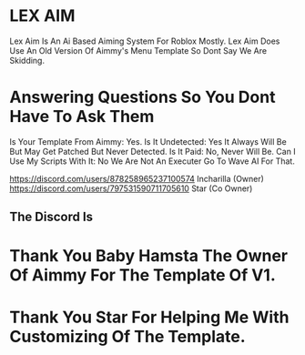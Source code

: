 # LEX AIM
Lex Aim Is An Ai Based Aiming System For Roblox Mostly.
Lex Aim Does Use An Old Version Of Aimmy's Menu Template So Dont Say We Are Skidding.

# Answering Questions So You Dont Have To Ask Them
Is Your Template From Aimmy: Yes.
Is It Undetected: Yes It Always Will Be But May Get Patched But Never Detected.
Is It Paid: No, Never Will Be.
Can I Use My Scripts With It: No We Are Not An Executer Go To Wave AI For That.


https://discord.com/users/878258965237100574 Incharilla (Owner)
https://discord.com/users/797531590711705610 Star (Co Owner)

## The Discord Is 

# Thank You Baby Hamsta The Owner Of Aimmy For The Template Of V1.
# Thank You Star For Helping Me With Customizing Of The Template.
